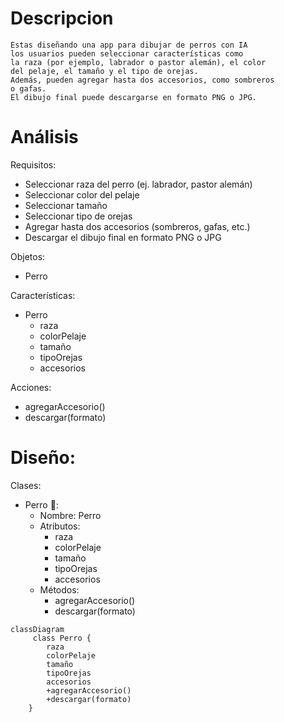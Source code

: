 # Descripcion
    Estas diseñando una app para dibujar de perros con IA 
    los usuarios pueden seleccionar características como 
    la raza (por ejemplo, labrador o pastor alemán), el color 
    del pelaje, el tamaño y el tipo de orejas.
    Además, pueden agregar hasta dos accesorios, como sombreros 
    o gafas.
    El dibujo final puede descargarse en formato PNG o JPG. 

# Análisis

Requisitos:
- Seleccionar raza del perro (ej. labrador, pastor alemán)
- Seleccionar color del pelaje
- Seleccionar tamaño
- Seleccionar tipo de orejas
- Agregar hasta dos accesorios (sombreros, gafas, etc.)
- Descargar el dibujo final en formato PNG o JPG

Objetos:
- Perro

Características:
- Perro
    - raza
    - colorPelaje
    - tamaño
    - tipoOrejas
    - accesorios

Acciones:
- agregarAccesorio()
- descargar(formato)

# Diseño:

Clases:
- Perro 🐶:
    - Nombre: Perro
    - Atributos:
        - raza
        - colorPelaje
        - tamaño
        - tipoOrejas
        - accesorios
    - Métodos:
        - agregarAccesorio()
        - descargar(formato)

```mermaid
classDiagram
     class Perro {
        raza
        colorPelaje
        tamaño
        tipoOrejas
        accesorios
        +agregarAccesorio()
        +descargar(formato)
    }
```